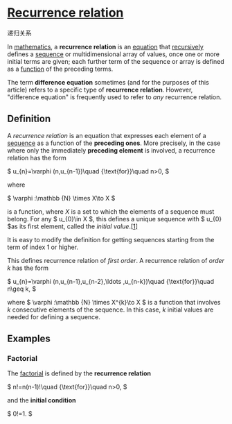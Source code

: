 # [Recurrence relation](https://en.wikipedia.org/wiki/Recurrence_relation)

递归关系

In [mathematics](https://en.wikipedia.org/wiki/Mathematics), a **recurrence relation** is an [equation](https://en.wikipedia.org/wiki/Equation) that [recursively](https://en.wikipedia.org/wiki/Recursion) defines a [sequence](https://en.wikipedia.org/wiki/Sequence) or multidimensional array of values, once one or more initial terms are given; each further term of the sequence or array is defined as a [function](https://en.wikipedia.org/wiki/Function_(mathematics)) of the preceding terms.



The term **difference equation** sometimes (and for the purposes of this article) refers to a specific type of **recurrence relation**. However, "difference equation" is frequently used to refer to *any* recurrence relation.



## Definition

A *recurrence relation* is an equation that expresses each element of a [sequence](https://en.wikipedia.org/wiki/Sequence) as a function of the **preceding ones**. More precisely, in the case where only the immediately **preceding element** is involved, a recurrence relation has the form

$ u_{n}=\varphi (n,u_{n-1})\quad {\text{for}}\quad n>0, $

where

$ \varphi :\mathbb {N} \times X\to X $

is a function, where *X* is a set to which the elements of a sequence must belong. For any $ u_{0}\in X $, this defines a unique sequence with $ u_{0} $as its first element, called the *initial value*.[[1\]](https://en.wikipedia.org/wiki/Recurrence_relation#cite_note-1)

It is easy to modify the definition for getting sequences starting from the term of index 1 or higher.

This defines recurrence relation of *first order*. A recurrence relation of *order* *k* has the form

$ u_{n}=\varphi (n,u_{n-1},u_{n-2},\ldots ,u_{n-k})\quad {\text{for}}\quad n\geq k, $

where $ \varphi :\mathbb {N} \times X^{k}\to X $ is a function that involves *k* consecutive elements of the sequence. In this case, *k* initial values are needed for defining a sequence.



## Examples

### Factorial

The [factorial](https://en.wikipedia.org/wiki/Factorial) is defined by the **recurrence relation**

$ n!=n(n-1)!\quad {\text{for}}\quad n>0, $

and the **initial condition**

$ 0!=1. $